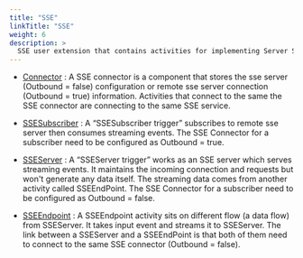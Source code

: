 ```yaml
---
title: "SSE"
linkTitle: "SSE"
weight: 6
description: >
  SSE user extension that contains activities for implementing Server Sent Event (HTTP based streaming event) client and server
---
```


* [Connector](https://github.com/TIBCOSoftware/labs-graphbuilder-contrib/tree/master/sse/connector/sse/)
	: A SSE connector is a component that stores the sse server (Outbound = false) configuration or remote sse server connection (Outbound = true) information. Activities that connect to the same the SSE connector are connecting to the same SSE service.

* [SSESubscriber](https://github.com/TIBCOSoftware/labs-graphbuilder-contrib/tree/master/sse/trigger/ssesub/)
	: A “SSESubscriber trigger” subscribes to remote sse server then consumes streaming events. The SSE Connector for a subscriber need to be configured as Outbound = true.

* [SSEServer](https://github.com/TIBCOSoftware/labs-graphbuilder-contrib/tree/master/sse/trigger/sseserver/)
	: A “SSEServer trigger” works as an SSE server which serves streaming events. It maintains the incoming connection and requests but won't generate any data itself. The streaming data comes from another activity called SSEEndPoint. The SSE Connector for a subscriber need to be configured as Outbound = false.
	
* [SSEEndpoint](https://github.com/TIBCOSoftware/labs-graphbuilder-contrib/tree/master/sse/activity/sseendpoint/)
	: A SSEEndpoint activity sits on different flow (a data flow) from SSEServer. It takes input event and streams it to SSEServer. The link between a SSEServer and a SSEEndPoint is that both of them need to connect to the same SSE connector (Outbound = false).
